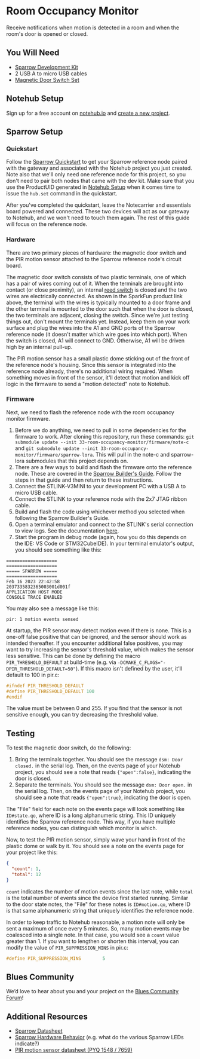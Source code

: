 # Room Occupancy Monitor

Receive notifications when motion is detected in a room and when the room's door is opened or closed.

## You Will Need

* [Sparrow Development Kit](https://shop.blues.com/products/sparrow-dev-kit)
* 2 USB A to micro USB cables
* [Magnetic Door Switch Set](https://www.sparkfun.com/products/13247)

## Notehub Setup

Sign up for a free account on [notehub.io](https://notehub.io) and [create a new project](https://dev.blues.io/quickstart/notecard-quickstart/notecard-and-notecarrier-a/#set-up-notehub).

## Sparrow Setup

### Quickstart

Follow the [Sparrow Quickstart](https://dev.blues.io/quickstart/sparrow-quickstart/) to get your Sparrow reference node paired with the gateway and associated with the Notehub project you just created. Note also that we'll only need one reference node for this project, so you don't need to pair both nodes that came with the dev kit. Make sure that you use the ProductUID generated in [Notehub Setup](#notehub-setup) when it comes time to issue the `hub.set` command in the quickstart.

After you've completed the quickstart, leave the Notecarrier and essentials board powered and connected. These two devices will act as our gateway to Notehub, and we won't need to touch them again. The rest of this guide will focus on the reference node.

### Hardware

There are two primary pieces of hardware: the magnetic door switch and the PIR motion sensor attached to the Sparrow reference node's circuit board.

The magnetic door switch consists of two plastic terminals, one of which has a pair of wires coming out of it. When the terminals are brought into contact (or close proximity), an internal [reed switch](https://en.wikipedia.org/wiki/Reed_switch) is closed and the two wires are electrically connected. As shown in the SparkFun product link above, the terminal with the wires is typically mounted to a door frame and the other terminal is mounted to the door such that when the door is closed, the two terminals are adjacent, closing the switch. Since we're just testing things out, don't mount the terminals yet. Instead, keep them on your work surface and plug the wires into the A1 and GND ports of the Sparrow reference node (it doesn't matter which wire goes into which port). When the switch is closed, A1 will connect to GND. Otherwise, A1 will be driven high by an internal pull-up.

The PIR motion sensor has a small plastic dome sticking out of the front of the reference node's housing. Since this sensor is integrated into the reference node already, there's no additional wiring required. When something moves in front of the sensor, it'll detect that motion and kick off logic in the firmware to send a "motion detected" note to Notehub.

### Firmware

Next, we need to flash the reference node with the room occupancy monitor firmware.

1. Before we do anything, we need to pull in some dependencies for the firmware to work. After cloning this repository, run these commands: `git submodule update --init 33-room-occupancy-monitor/firmware/note-c` and `git submodule update --init 33-room-occupancy-monitor/firmware/sparrow-lora`. This will pull in the note-c and sparrow-lora submodules that this project depends on.
1. There are a few ways to build and flash the firmware onto the reference node. These are covered in the [Sparrow Builder's Guide](https://dev.blues.io/sparrow/sparrow-builders-guide/). Follow the steps in that guide and then return to these instructions.
1. Connect the STLINK-V3MINI to your development PC with a USB A to micro USB cable.
1. Connect the STLINK to your reference node with the 2x7 JTAG ribbon cable.
1. Build and flash the code using whichever method you selected when following the Sparrow Builder's Guide.
1. Open a terminal emulator and connect to the STLINK's serial connection to view logs. See the documentation [here](https://dev.blues.io/sparrow/sparrow-builders-guide/#collecting-firmware-logs). 
1. Start the program in debug mode (again, how you do this depends on the IDE: VS Code or STM32CubeIDE). In your terminal emulator's output, you should see something like this:

```
===================
===================
===== SPARROW =====
===================
Feb 16 2023 22:42:58
2037335832365003001d001f
APPLICATION HOST MODE
CONSOLE TRACE ENABLED
```

You may also see a message like this:

```
pir: 1 motion events sensed
```

At startup, the PIR sensor may detect motion even if there is none. This is a one-off false positive that can be ignored, and the sensor should work as intended thereafter. If you encounter additional false positives, you may want to try increasing the sensor's threshold value, which makes the sensor less sensitive. This can be done by defining the macro `PIR_THRESHOLD_DEFAULT` at build-time (e.g. via `-DCMAKE_C_FLAGS="-DPIR_THRESHOLD_DEFAULT=50"`). If this macro isn't defined by the user, it'll default to 100 in pir.c:

```c
#ifndef PIR_THRESHOLD_DEFAULT
#define PIR_THRESHOLD_DEFAULT 100
#endif
```

The value must be between 0 and 255. If you find that the sensor is not sensitive enough, you can try decreasing the threshold value.

## Testing

To test the magnetic door switch, do the following:

1. Bring the terminals together. You should see the message `dsm: Door closed.` in the serial log. Then, on the events page of your Notehub project, you should see a note that reads `{"open":false}`, indicating the door is closed.
1. Separate the terminals. You should see the message `dsm: Door open.` in the serial log. Then, on the events page of your Notehub project, you should see a note that reads `{"open":true}`, indicating the door is open.

The "File" field for each note on the events page will look something like `ID#state.qo`, where ID is a long alphanumeric string. This ID uniquely identifies the Sparrow reference node. This way, if you have multiple reference nodes, you can distinguish which monitor is which.

Now, to test the PIR motion sensor, simply wave your hand in front of the plastic dome or walk by it. You should see a note on the events page for your project like this:

```json
{
  "count": 1,
  "total": 12
}
```

`count` indicates the number of motion events since the last note, while `total` is the total number of events since the device first started running. Similar to the door state notes, the "File" for these notes is `ID#motion.qo`, where ID is that same alphanumeric string that uniquely identifies the reference node.

In order to keep traffic to Notehub reasonable, a motion note will only be sent a maximum of once every 5 minutes. So, many motion events may be coalesced into a single note. In that case, you would see a `count` value greater than 1. If you want to lengthen or shorten this interval, you can modify the value of `PIR_SUPPRESSION_MINS` in pir.c:

```c
#define PIR_SUPPRESSION_MINS        5
```

## Blues Community

We’d love to hear about you and your project on the [Blues Community Forum](https://discuss.blues.com/)!

## Additional Resources

* [Sparrow Datasheet](https://dev.blues.io/datasheets/sparrow-datasheet/)
* [Sparrow Hardware Behavior](https://dev.blues.io/sparrow/sparrow-hardware-behavior/) (e.g. what do the various Sparrow LEDs indicate?)
* [PIR motion sensor datasheet (PYQ 1548 / 7659)](https://media.digikey.com/pdf/Data%20Sheets/Excelitas%20PDFs/PYQ_1548_7659_07.11.2018_DS.pdf)
